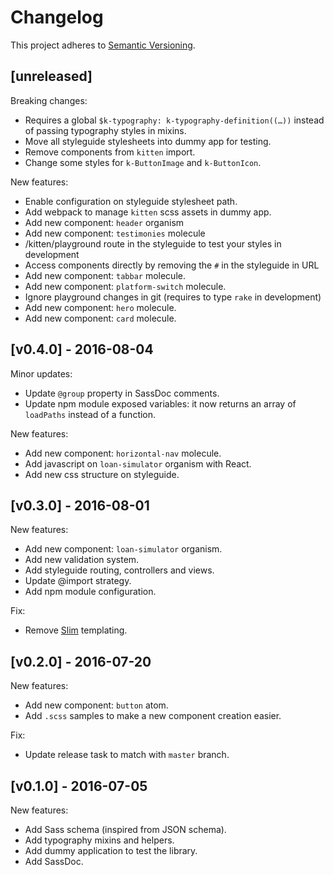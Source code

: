 # Changelog

This project adheres to [Semantic Versioning](http://semver.org/).

## [unreleased]
Breaking changes:
- Requires a global `$k-typography: k-typography-definition((…))` instead of
  passing typography styles in mixins.
- Move all styleguide stylesheets into dummy app for testing.
- Remove components from `kitten` import.
- Change some styles for `k-ButtonImage` and `k-ButtonIcon`.

New features:
- Enable configuration on styleguide stylesheet path.
- Add webpack to manage `kitten` scss assets in dummy app.
- Add new component: `header` organism
- Add new component: `testimonies` molecule
- /kitten/playground route in the styleguide to test your styles in development
- Access components directly by removing the `#` in the styleguide in URL
- Add new component: `tabbar` molecule.
- Add new component: `platform-switch` molecule.
- Ignore playground changes in git (requires to type `rake` in development)
- Add new component: `hero` molecule.
- Add new component: `card` molecule.

## [v0.4.0] - 2016-08-04
Minor updates:
- Update `@group` property in SassDoc comments.
- Update npm module exposed variables: it now returns an array of `loadPaths`
  instead of a function.

New features:
- Add new component: `horizontal-nav` molecule.
- Add javascript on `loan-simulator` organism with React.
- Add new css structure on styleguide.

## [v0.3.0] - 2016-08-01
New features:
- Add new component: `loan-simulator` organism.
- Add new validation system.
- Add styleguide routing, controllers and views.
- Update @import strategy.
- Add npm module configuration.

Fix:
- Remove [Slim](http://slim-lang.com/) templating.

## [v0.2.0] - 2016-07-20

New features:
- Add new component: `button` atom.
- Add `.scss` samples to make a new component creation easier.

Fix:
- Update release task to match with `master` branch.


## [v0.1.0] - 2016-07-05

New features:

- Add Sass schema (inspired from JSON schema).
- Add typography mixins and helpers.
- Add dummy application to test the library.
- Add SassDoc.
